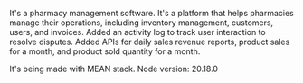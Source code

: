 It's a pharmacy management software. It's a platform that helps pharmacies manage their operations, including inventory management, customers, users, and invoices.
Added an activity log to track user interaction to resolve disputes. Added APIs for daily sales revenue reports, product sales for a month, and product sold quantity for a month.

It's being made with MEAN stack.
Node version: 20.18.0
